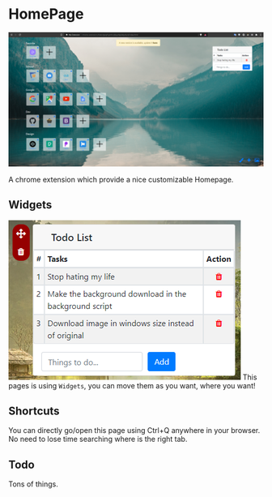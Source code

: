 # HomePage

![homepage](https://github.com/axel0070/Homepage/blob/main/Screenshots/Example.png)

A chrome extension which provide a nice customizable Homepage.

## Widgets
 
![homepage](https://github.com/axel0070/Homepage/blob/main/Screenshots/EditMode.PNG)
This pages is using `Widgets`, you can move them as you want, where you want!
 
## Shortcuts
 
You can directly go/open this page using Ctrl+Q anywhere in your browser. No need to lose time searching where is the right tab.
  
## Todo
 
Tons of things.
 
 
